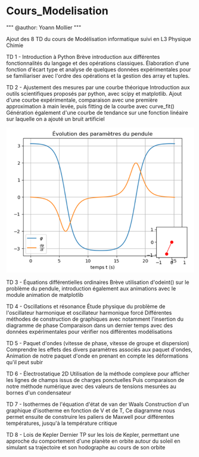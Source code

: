 # Cours_Modelisation

"""
@author: Yoann Mollier
"""

Ajout des 8 TD  du cours de Modélisation informatique suivi en L3 Physique Chimie

TD 1 - Introduction à Python
Brève introduction aux différentes fonctionnalités du langage et des opérations classiques.
Élaboration d'une fonction d'écart type et analyse de quelques données expérimentales pour se familiariser
avec l'ordre des opérations et la gestion des array et tuples. 

TD 2 - Ajustement des mesures par une courbe théorique
Introduction aux outils scientifiques proposés par python, avec scipy et matplotlib.
Ajout d'une courbe expérimentale, comparaison avec une première approximation à main levée,
puis fitting de la courbe avec curve_fit()
Génération également d'une courbe de tendance sur une fonction linéaire sur laquelle on a ajouté un bruit artificiel

<img src="TD3/pendule.png">

TD 3 - Équations différentielles ordinaires
Brève utilisation d'odeint() sur le problème du pendule, 
introduction également aux animations avec le module animation de matplotlib

TD 4 - Oscillations et résonance
Étude physique du problème de l'oscillateur harmonique et oscillateur harmonique forcé
Différentes méthodes de construction de graphiques avec notamment l'insertion du diagramme de phase
Comparaison dans un dernier temps avec des données expérimentales pour vérifier nos différentes modélisations

TD 5 - Paquet d'ondes (vitesse de phase, vitesse de groupe et dispersion)
Comprendre les effets des divers paramètres associés aux paquet d'ondes,
Animation de notre paquet d'onde en prenant en compte les déformations qu'il peut subir

TD 6 - Électrostatique 2D
Utilisation de la méthode complexe pour afficher les lignes de champs issus de charges ponctuelles
Puis comparaison de notre méthode numérique avec des valeurs de tensions mesurées au bornes d'un condensateur

TD 7 - Isothermes de l'équation d'état de van der Waals
Construction d'un graphique d'isotherme en fonction de V et de T,
Ce diagramme nous permet ensuite de construire les paliers de Maxwell pour différentes températures,
jusqu'à la température critique

TD 8 - Lois de Kepler
Dernier TP sur les lois de Kepler, permettant une approche du comportement d'une planète en orbite autour du soleil
en simulant sa trajectoire et son hodographe au cours de son orbite
